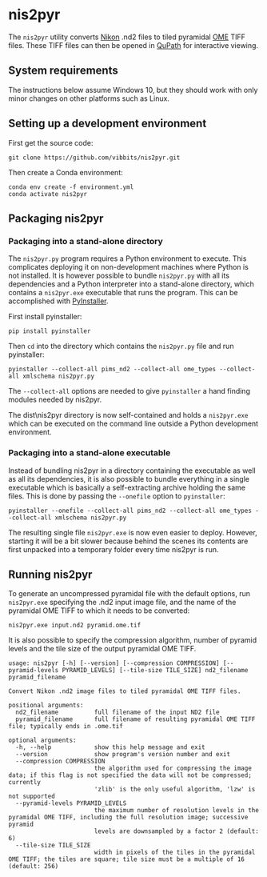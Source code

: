 # nis2pyr

The `nis2pyr` utility converts [Nikon](https://www.microscope.healthcare.nikon.com/products/software/nis-elements) .nd2 files to tiled pyramidal [OME](https://www.openmicroscopy.org/) TIFF files. These TIFF files can then be opened in [QuPath](https://qupath.github.io/) for interactive viewing.

## System requirements

The instructions below assume Windows 10, but they should work with only minor changes on other platforms such as Linux.

## Setting up a development environment

First get the source code:
```
git clone https://github.com/vibbits/nis2pyr.git
```

Then create a Conda environment:
```
conda env create -f environment.yml
conda activate nis2pyr
```

## Packaging nis2pyr

### Packaging into a stand-alone directory

The `nis2pyr.py` program requires a Python environment to execute. This complicates deploying it on non-development machines where Python is not installed. It is however possible to bundle `nis2pyr.py` with all its dependencies and a Python interpreter into a stand-alone directory, which contains a `nis2pyr.exe` executable that runs the program. This can be accomplished with [PyInstaller](https://pyinstaller.readthedocs.io/en/stable/index.html). 

First install pyinstaller:
```
pip install pyinstaller
```

Then `cd` into the directory which contains the `nis2pyr.py` file and run pyinstaller:
```
pyinstaller --collect-all pims_nd2 --collect-all ome_types --collect-all xmlschema nis2pyr.py
```

The `--collect-all` options are needed to give `pyinstaller` a hand finding modules needed by nis2pyr.

The dist\nis2pyr directory is now self-contained and holds a `nis2pyr.exe` which can be executed on the command line outside a Python development environment.

### Packaging into a stand-alone executable

Instead of bundling nis2pyr in a directory containing the executable as well as all its dependencies, it is also possible to bundle everything in a single executable which is basically a self-extracting archive holding the same files. This is done by passing the `--onefile` option to `pyinstaller`:

```
pyinstaller --onefile --collect-all pims_nd2 --collect-all ome_types --collect-all xmlschema nis2pyr.py
```

The resulting single file `nis2pyr.exe` is now even easier to deploy. However, starting it will be a bit slower because behind the scenes its contents are first unpacked into a temporary folder every time nis2pyr is run.

## Running nis2pyr

To generate an uncompressed pyramidal file with the default options, run `nis2pyr.exe` specifying the .nd2 input image file, and the name of the pyramidal OME TIFF to which it needs to be converted:

```
nis2pyr.exe input.nd2 pyramid.ome.tif
```

It is also possible to specify the compression algorithm, number of pyramid levels and the tile size of the output pyramidal OME TIFF.

```
usage: nis2pyr [-h] [--version] [--compression COMPRESSION] [--pyramid-levels PYRAMID_LEVELS] [--tile-size TILE_SIZE] nd2_filename pyramid_filename

Convert Nikon .nd2 image files to tiled pyramidal OME TIFF files.

positional arguments:
  nd2_filename          full filename of the input ND2 file
  pyramid_filename      full filename of resulting pyramidal OME TIFF file; typically ends in .ome.tif

optional arguments:
  -h, --help            show this help message and exit
  --version             show program's version number and exit
  --compression COMPRESSION
                        the algorithm used for compressing the image data; if this flag is not specified the data will not be compressed; currently
                        'zlib' is the only useful algorithm, 'lzw' is not supported
  --pyramid-levels PYRAMID_LEVELS
                        the maximum number of resolution levels in the pyramidal OME TIFF, including the full resolution image; successive pyramid
                        levels are downsampled by a factor 2 (default: 6)
  --tile-size TILE_SIZE
                        width in pixels of the tiles in the pyramidal OME TIFF; the tiles are square; tile size must be a multiple of 16 (default: 256)
```
